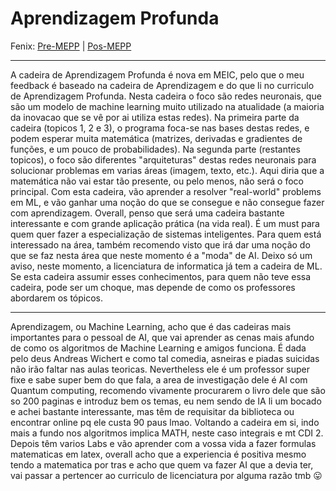 # Aprendizagem Profunda

Fenix: [Pre-MEPP](https://fenix.tecnico.ulisboa.pt/cursos/meic-a/disciplina-curricular/1127428915200126) | [Pos-MEPP](https://fenix.tecnico.ulisboa.pt/cursos/meic-a/disciplina-curricular/564478961778799)

---

A cadeira de Aprendizagem Profunda é nova em MEIC, pelo que o meu feedback é baseado na cadeira de Aprendizagem e do que li no curriculo de Aprendizagem Profunda. Nesta cadeira o foco são redes neuronais, que são um modelo de machine learning muito utilizado na atualidade (a maioria da inovacao que se vê por ai utiliza estas redes). Na primeira parte da cadeira (topicos 1, 2 e 3), o programa foca-se nas bases destas redes, e podem esperar muita matemática (matrizes, derivadas e gradientes de funções, e um pouco de probabilidades). Na segunda parte (restantes topicos), o foco são diferentes "arquiteturas" destas redes neuronais para solucionar problemas em varias áreas (imagem, texto, etc.). Aqui diria que a matemática não vai estar tão presente, ou pelo menos, não será o foco principal. Com esta cadeira, vão aprender a resolver "real-world" problems em ML, e vão ganhar uma noção do que se consegue e não consegue fazer com aprendizagem. Overall, penso que será uma cadeira bastante interessante e com grande aplicação prática (na vida real). É um must para quem quer fazer a especialização de sistemas inteligentes. Para quem está interessado na área, também recomendo visto que irá dar uma noção do que se faz nesta área que neste momento é a "moda" de AI. Deixo só um aviso, neste momento, a licenciatura de informatica já tem a cadeira de ML. Se esta cadeira assumir esses conhecimentos, para quem não teve essa cadeira, pode ser um choque, mas depende de como os professores abordarem os tópicos.

---

Aprendizagem, ou Machine Learning, acho que é das cadeiras mais importantes para o pessoal de AI, que vai aprender as cenas mais afundo de como os algoritmos de Machine Learning e amigos funciona. É dada pelo deus Andreas Wichert e como tal comedia, asneiras e piadas suicidas não irão faltar nas aulas teoricas. Nevertheless ele é um professor super fixe e sabe super bem do que fala, a area de investigação dele é AI com Quantum computing, recomendo vivamente procurarem o livro dele que são so 200 paginas e introduz bem os temas, eu nem sendo de IA li um bocado e achei bastante interessante, mas têm de requisitar da biblioteca ou encontrar online pq ele custa 90 paus lmao. Voltando a cadeira em si, indo mais a fundo nos algoritmos implica MATH, neste caso integrais e mt CDI 2. Depois têm varios Labs e vão aprender com a vossa vida a fazer formulas matematicas em latex, overall acho que a experiencia é positiva mesmo tendo a matematica por tras e acho que quem va fazer AI que a devia ter, vai passar a pertencer ao curriculo de licenciatura por alguma razão tmb :stuck_out_tongue:
